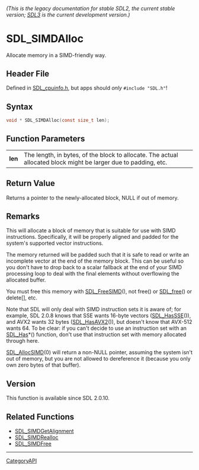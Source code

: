 ###### (This is the legacy documentation for stable SDL2, the current stable version; [SDL3](https://wiki.libsdl.org/SDL3/) is the current development version.)
# SDL_SIMDAlloc

Allocate memory in a SIMD-friendly way.

## Header File

Defined in [SDL_cpuinfo.h](https://github.com/libsdl-org/SDL/blob/SDL2/include/SDL_cpuinfo.h), but apps should _only_ `#include "SDL.h"`!

## Syntax

```c
void * SDL_SIMDAlloc(const size_t len);

```

## Function Parameters

|             |                                                                                                                 |
| ----------- | --------------------------------------------------------------------------------------------------------------- |
| **len**     | The length, in bytes, of the block to allocate. The actual allocated block might be larger due to padding, etc. |

## Return Value

Returns a pointer to the newly-allocated block, NULL if out of memory.

## Remarks

This will allocate a block of memory that is suitable for use with SIMD
instructions. Specifically, it will be properly aligned and padded for the
system's supported vector instructions.

The memory returned will be padded such that it is safe to read or write an
incomplete vector at the end of the memory block. This can be useful so you
don't have to drop back to a scalar fallback at the end of your SIMD
processing loop to deal with the final elements without overflowing the
allocated buffer.

You must free this memory with [SDL_FreeSIMD](SDL_FreeSIMD)(), not free()
or [SDL_free](SDL_free)() or delete[], etc.

Note that SDL will only deal with SIMD instruction sets it is aware of; for
example, SDL 2.0.8 knows that SSE wants 16-byte vectors
([SDL_HasSSE](SDL_HasSSE)()), and AVX2 wants 32 bytes
([SDL_HasAVX2](SDL_HasAVX2)()), but doesn't know that AVX-512 wants 64. To
be clear: if you can't decide to use an instruction set with an
[SDL_Has](SDL_Has)*() function, don't use that instruction set with memory
allocated through here.

[SDL_AllocSIMD](SDL_AllocSIMD)(0) will return a non-NULL pointer, assuming
the system isn't out of memory, but you are not allowed to dereference it
(because you only own zero bytes of that buffer).

## Version

This function is available since SDL 2.0.10.

## Related Functions

* [SDL_SIMDGetAlignment](SDL_SIMDGetAlignment)
* [SDL_SIMDRealloc](SDL_SIMDRealloc)
* [SDL_SIMDFree](SDL_SIMDFree)

----
[CategoryAPI](CategoryAPI)

